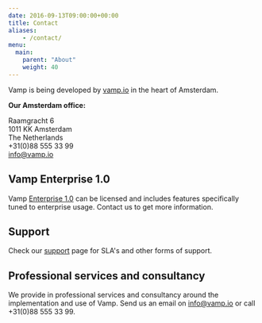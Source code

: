 ```yaml
---
date: 2016-09-13T09:00:00+00:00
title: Contact
aliases:
    - /contact/
menu:
  main:
    parent: "About"
    weight: 40
---
```


Vamp is being developed by [vamp.io](/about/) in the heart of Amsterdam.

**Our Amsterdam office:**

Raamgracht 6  
1011 KK Amsterdam  
The Netherlands  
+31(0)88 555 33 99  
[info@vamp.io](mailto:info@vamp.io)


## Vamp Enterprise 1.0
Vamp [Enterprise 1.0](/product/enterprise-edition/) can be licensed and includes features specifically tuned to enterprise usage. Contact us to get more information.

##  Support
Check our [support](/support/) page for SLA's and other forms of support.

## Professional services and consultancy
We provide in professional services and consultancy around the implementation and use of Vamp. Send us an email on [info@vamp.io](mailto:info@vamp.io) or call +31(0)88 555 33 99.
